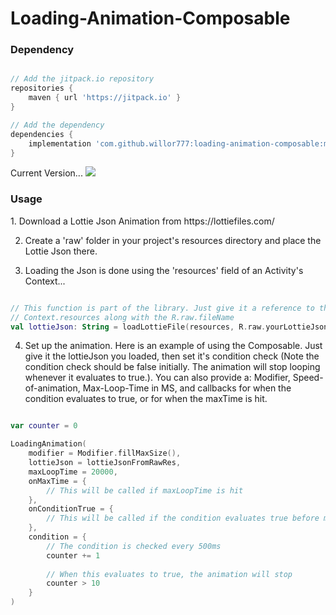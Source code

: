 <h1>Loading-Animation-Composable</h1>

<h3>Dependency</h3>

```groovy

// Add the jitpack.io repository
repositories {
    maven { url 'https://jitpack.io' }
}

// Add the dependency
dependencies {
    implementation 'com.github.willor777:loading-animation-composable:master-SNAPSHOT'
}
```

Current Version...
[![](https://jitpack.io/v/willor777/loading-animation-composable.svg)](https://jitpack.io/#willor777/loading-animation-composable)


<h3>Usage</h3>
1. Download a Lottie Json Animation from https://lottiefiles.com/

2. Create a 'raw' folder in your project's resources directory and place the Lottie Json there.

3. Loading the Json is done using the 'resources' field of an Activity's Context...

```kotlin

// This function is part of the library. Just give it a reference to the
// Context.resources along with the R.raw.fileName
val lottieJson: String = loadLottieFile(resources, R.raw.yourLottieJson)

```

4. Set up the animation. Here is an example of using the Composable.
Just give it the lottieJson you loaded, then set it's condition check (Note the condition
check should be false initially. The animation will stop looping whenever it evaluates to true.).
You can also provide a: Modifier, Speed-of-animation, Max-Loop-Time in MS, and callbacks for
when the condition evaluates to true, or for when the maxTime is hit.

```kotlin

var counter = 0

LoadingAnimation(
    modifier = Modifier.fillMaxSize(),
    lottieJson = lottieJsonFromRawRes,
    maxLoopTime = 20000,
    onMaxTime = {
        // This will be called if maxLoopTime is hit
    },
    onConditionTrue = {
        // This will be called if the condition evaluates true before maxLoopTime
    },
    condition = {
        // The condition is checked every 500ms
        counter += 1
        
        // When this evaluates to true, the animation will stop
        counter > 10
    }
)
```
